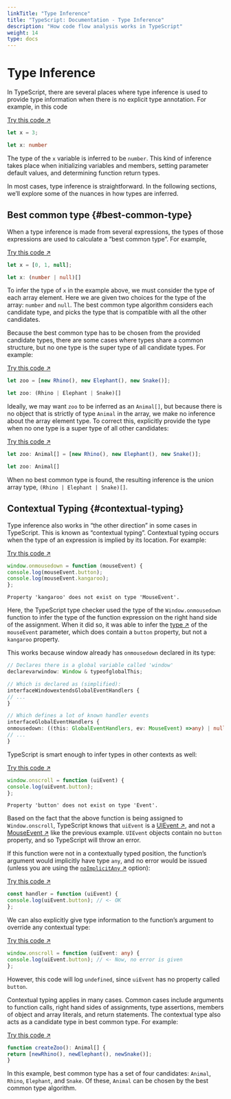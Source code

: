 ```yaml
---
linkTitle: "Type Inference"
title: "TypeScript: Documentation - Type Inference"
description: "How code flow analysis works in TypeScript"
weight: 14
type: docs
---
```


# Type Inference

In TypeScript, there are several places where type inference is used to provide type information when there is no explicit type annotation. For example, in this code

[Try this code ↗](https://www.typescriptlang.org/play#code/DYUwLgBAHhC8EGYDcAoA9GiEB6B+IA)

```ts
let x = 3;

let x: number
```

The type of the `x` variable is inferred to be `number`.
This kind of inference takes place when initializing variables and members, setting parameter default values, and determining function return types.

In most cases, type inference is straightforward.
In the following sections, we’ll explore some of the nuances in how types are inferred.

## Best common type {#best-common-type}

When a type inference is made from several expressions, the types of those expressions are used to calculate a “best common type”. For example,

[Try this code ↗](https://www.typescriptlang.org/play#code/DYUwLgBAHhC8EG0AMAaCBGNA7ArsYAugNwBQA9GRBAHoD8QA)

```ts
let x = [0, 1, null];

let x: (number | null)[]
```

To infer the type of `x` in the example above, we must consider the type of each array element.
Here we are given two choices for the type of the array: `number` and `null`.
The best common type algorithm considers each candidate type, and picks the type that is compatible with all the other candidates.

Because the best common type has to be chosen from the provided candidate types, there are some cases where types share a common structure, but no one type is the super type of all candidate types. For example:

[Try this code ↗](https://www.typescriptlang.org/play#code/PTAEAEGcBcCcEsDG0BcoBmBDANpApgFCLaaSSgCCAdvALY6gDeAvkSWaAEoAW8VA9qDwAPaHioATctToNGBUKG6kAEv1hU0cAK54A3AVbFS5AKLY8AB2VVoQ0eKmUa9bEwVLSAFVjaqAay1ffUM2E1AAZSpMfzx7MUlpFzkPZUgAGTwAc0g0LFwQ1hBQAFoyxG1oMpKCCzsAL35BAF5QAG0qPAB3Ll4BAAoASgAaUE6e8ysbaCHR8cjo2KGAXQNixVAAPQB+IA)

```ts
let zoo = [new Rhino(), new Elephant(), new Snake()];

let zoo: (Rhino | Elephant | Snake)[]
```

Ideally, we may want `zoo` to be inferred as an `Animal[]`, but because there is no object that is strictly of type `Animal` in the array, we make no inference about the array element type.
To correct this, explicitly provide the type when no one type is a super type of all other candidates:

[Try this code ↗](https://www.typescriptlang.org/play#code/PTAEAEGcBcCcEsDG0BcoBmBDANpApgFCLaaSSgCCAdvALY6gDeAvkSWaAEoAW8VA9qDwAPaHioATctToNGBUKG6kAEv1hU0cAK54A3AVbFS5AKLY8AB2VVoQ0eKmUa9bEwVLSAFVjaqAay1ffUM2E1AAZSpMfzx7MUlpFzkPZUgAGTwAc0g0LFwQ1hBQAFoyxG1oMpKCCzsAL35+NBlXAG0AXVAAXlA2qjwAdy5eAQAKAEoAGlAB4fMrG2hJmbnI6NjJjoNixVAAPQB+IA)

```ts
let zoo: Animal[] = [new Rhino(), new Elephant(), new Snake()];

let zoo: Animal[]
```

When no best common type is found, the resulting inference is the union array type, `(Rhino | Elephant | Snake)[]`.

## Contextual Typing {#contextual-typing}

Type inference also works in “the other direction” in some cases in TypeScript.
This is known as “contextual typing”. Contextual typing occurs when the type of an expression is implied by its location. For example:

[Try this code ↗](https://www.typescriptlang.org/play#code/PTAEAEFMCdoe2gZwFygEwGYME4BQB3ASwDsATOfAOjmIFs4BXRSc-Y0AXlADMHiBjAC6EaoABT0mkAKIA3SMUEBKUAG9coUPxqI4AG0iU9cAOYTGzOQsGUARg0GCaSgNwatO-YeNnJl+YqUANYAhsQmIfBwrrgAvi5AA)

```ts
window.onmousedown = function (mouseEvent) {
console.log(mouseEvent.button);
console.log(mouseEvent.kangaroo);
};
```

```text {filename="Generated error"}
Property 'kangaroo' does not exist on type 'MouseEvent'.
```

Here, the TypeScript type checker used the type of the `Window.onmousedown` function to infer the type of the function expression on the right hand side of the assignment.
When it did so, it was able to infer the [type ↗](https://developer.mozilla.org/docs/Web/API/MouseEvent) of the `mouseEvent` parameter, which does contain a `button` property, but not a `kangaroo` property.

This works because window already has `onmousedown` declared in its type:

```ts
// Declares there is a global variable called 'window'
declarevarwindow: Window & typeofglobalThis;

// Which is declared as (simplified):
interfaceWindowextendsGlobalEventHandlers {
// ...
}

// Which defines a lot of known handler events
interfaceGlobalEventHandlers {
onmousedown: ((this: GlobalEventHandlers, ev: MouseEvent) =>any) | null;
// ...
}
```

TypeScript is smart enough to infer types in other contexts as well:

[Try this code ↗](https://www.typescriptlang.org/play#code/PTAEAEFMCdoe2gZwFygEwGYME4BQB3ASwDsATOfAOjmMQGN4AbR0AXlADMBXYugF0I1QACi6EAogDdIxPgEpQAb1yhQdGojiNIlRnADmoidNmUARlz58acgNy4AvraA)

```ts
window.onscroll = function (uiEvent) {
console.log(uiEvent.button);
};
```

```text {filename="Generated error"}
Property 'button' does not exist on type 'Event'.
```

Based on the fact that the above function is being assigned to `Window.onscroll`, TypeScript knows that `uiEvent` is a [UIEvent ↗](https://developer.mozilla.org/docs/Web/API/UIEvent), and not a [MouseEvent ↗](https://developer.mozilla.org/docs/Web/API/MouseEvent) like the previous example. `UIEvent` objects contain no `button` property, and so TypeScript will throw an error.

If this function were not in a contextually typed position, the function’s argument would implicitly have type `any`, and no error would be issued (unless you are using the [`noImplicitAny` ↗](https://www.typescriptlang.org/tsconfig.html#noImplicitAny) option):

[Try this code ↗](https://www.typescriptlang.org/play#code/PTAEAEDsHsEkFsAOAbAlgY1QFwIKQJ4BcoAZgIbIDOApgFDrSSVagAWZkAJstQE6gBeUgFdI6LKkagAFMNQBRAG7VIWAJSgA3rVCgGTaDwB0yaAHNZC5aqMAjYViyM1AblAhQAHgC0oAPIA0rQAvi5AA)

```ts
const handler = function (uiEvent) {
console.log(uiEvent.button); // <- OK
};
```

We can also explicitly give type information to the function’s argument to override any contextual type:

[Try this code ↗](https://www.typescriptlang.org/play#code/O4SwdgJg9sB0VgM4GMBOUA2GAEBebAZgK5jIAuIC2AFESAKIBuApmGQFzYCGYAngJTYA3gChs2ZAkSZmsDFADmtBizawARkTJkE-ANzYA9IewAeALTYAcjAA02MFGzNU6VNhCJsCkKpEBfPSA)

```ts
window.onscroll = function (uiEvent: any) {
console.log(uiEvent.button); // <- Now, no error is given
};
```

However, this code will log `undefined`, since `uiEvent` has no property called `button`.

Contextual typing applies in many cases.
Common cases include arguments to function calls, right hand sides of assignments, type assertions, members of object and array literals, and return statements.
The contextual type also acts as a candidate type in best common type. For example:

[Try this code ↗](https://www.typescriptlang.org/play#code/PTAEAEGcBcCcEsDG0BcoBmBDANpApgFCLaaSSgCCAdvALY6gDeAvkSWaAEoAW8VA9qDwAPaHioATctToNGBUKG6kAEv1hU0cAK54A3AVbFS5AKLY8AB2VVoQ0eKmUa9bEwVLSAFVjaqAay1ffUM2E1AAZSpMfzx7MUlpFzkPZUgAGTwAc0g0LFwQ1hBQAFoyxG1oMpKCdD9keH4qUERYPEwxAC1+fgAKAEo0GVcAbQBdd0U26G0NUBGqPAB3Ll4BAYAaUEWV8ysbaE3t5cjo2IGxg2YgA)

```ts
function createZoo(): Animal[] {
return [newRhino(), newElephant(), newSnake()];
}
```

In this example, best common type has a set of four candidates: `Animal`, `Rhino`, `Elephant`, and `Snake`.
Of these, `Animal` can be chosen by the best common type algorithm.
